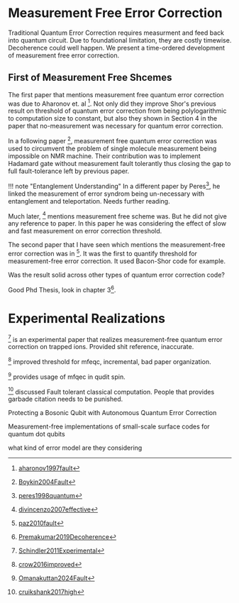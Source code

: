 # Measurement Free Error Correction

Traditional Quantum Error Correction requires measurment and feed back into
quantum circuit. Due to foundational limitation, they are costly timewise.
Decoherence could well happen. We present a time-ordered development of
measurement free error correction.


## First of Measurement Free Shcemes

The first paper that mentions measurement free quantum error correction was due
to Aharonov et. al [^4]. Not only did they improve Shor's previous result on
threshold of quantum error correction from being polylogarithmic to computation
size to constant, but also they shown in Section 4 in the paper that
no-measurement was necessary for quantum error correction.

In a following paper [^5], measurement free quantum error correction was used to
circumvent the problem of single molecule measurement being impossible on NMR
machine. Their contribution was to implement Hadamard gate without measurement
fault tolerantly thus closing the gap to full fault-tolerance left by previous
paper.

!!! note "Entanglement Understanding"
    In a different paper by Peres[^6], he linked the measurement of error
    syndrom being un-necessary with entanglement and teleportation. Needs
    further reading.

Much later, [^2] mentions measurement free scheme was. But he did not give any
reference to paper. In this paper he was considering the effect of slow and fast
measurement on error correction threshold.

The second paper that I have seen which mentions the measurement-free error
correction was in [^3]. It was the first to quantify threshold for
measurement-free error correction. It used Bacon-Shor code for example.

Was the result solid across other types of quantum error correction code?

Good Phd Thesis, look in chapter 3[^9].

# Experimental Realizations

[^1] is an experimental paper that realizes measurement-free quantum error
correction on trapped ions. Provided shit reference, inaccurate.

[^7] improved threshold for mfeqc, incremental, bad paper organization.


[^8] provides usage of mfqec in qudit spin. 

[^-1] discussed Fault tolerant classical computation. People that provides
garbade citation needs to be punished.


[^1]: [Schindler2011Experimental](@cite)
[^2]: [divincenzo2007effective](@cite)
[^3]: [paz2010fault](@cite)
[^4]: [aharonov1997fault](@cite)
[^5]: [Boykin2004Fault](@cite)
[^6]: [peres1998quantum](@cite)
[^7]: [crow2016improved](@cite)
[^8]: [Omanakuttan2024Fault](@cite)
[^9]: [Premakumar2019Decoherence](@cite)

[^-1]: [cruikshank2017high](@cite)


Protecting a Bosonic Qubit with Autonomous Quantum Error Correction

Measurement-free implementations of small-scale surface codes for quantum dot
qubits

what kind of error model are they considering
